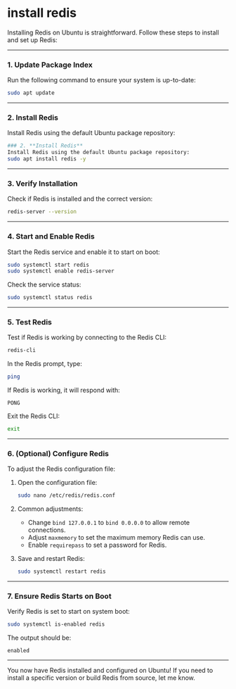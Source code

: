 # install redis

Installing Redis on Ubuntu is straightforward. Follow these steps to install and set up Redis:

---

### 1. **Update Package Index**

Run the following command to ensure your system is up-to-date:

```bash
sudo apt update
```

---

### 2. **Install Redis**

Install Redis using the default Ubuntu package repository:

```bash
### 2. **Install Redis**
Install Redis using the default Ubuntu package repository:
sudo apt install redis -y
```

---

### 3. **Verify Installation**

Check if Redis is installed and the correct version:

```bash
redis-server --version
```

---

### 4. **Start and Enable Redis**

Start the Redis service and enable it to start on boot:

```bash
sudo systemctl start redis
sudo systemctl enable redis-server
```

Check the service status:

```bash
sudo systemctl status redis
```

---

### 5. **Test Redis**

Test if Redis is working by connecting to the Redis CLI:

```bash
redis-cli
```

In the Redis prompt, type:

```bash
ping
```

If Redis is working, it will respond with:

```
PONG
```

Exit the Redis CLI:

```bash
exit
```

---

### 6. **(Optional) Configure Redis**

To adjust the Redis configuration file:

1. Open the configuration file:
   ```bash
   sudo nano /etc/redis/redis.conf
   ```
2. Common adjustments:

   - Change `bind 127.0.0.1` to `bind 0.0.0.0` to allow remote connections.
   - Adjust `maxmemory` to set the maximum memory Redis can use.
   - Enable `requirepass` to set a password for Redis.

3. Save and restart Redis:
   ```bash
   sudo systemctl restart redis
   ```

---

### 7. **Ensure Redis Starts on Boot**

Verify Redis is set to start on system boot:

```bash
sudo systemctl is-enabled redis
```

The output should be:

```
enabled
```

---

You now have Redis installed and configured on Ubuntu! If you need to install a specific version or build Redis from source, let me know.
